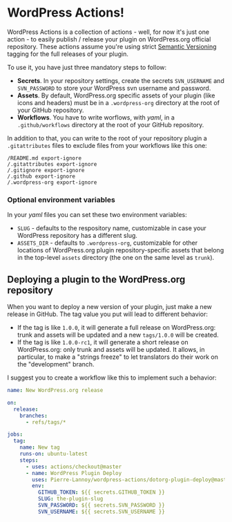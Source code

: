 # WordPress Actions!

WordPress Actions is a collection of actions - well, for now it's just one action - to easily publish / release your plugin on WordPress.org official repository. These actions assume you're using strict [Semantic Versioning](https://semver.org/spec/v2.0.0.html) tagging for the full releases of your plugin.

To use it, you have just three mandatory steps to follow:
* __Secrets__. In your repository settings, create the secrets `SVN_USERNAME` and `SVN_PASSWORD` to store your WordPress svn username and password.
* __Assets__. By default, WordPress.org specific assets of your plugin (like icons and headers) must be in a `.wordpress-org` directory at the root of your GitHub repository.
* __Workflows__. You have to write worflows, with _yaml_, in a `.github/workflows` directory at the root of your GitHub repository.

In addition to that, you can write to the root of your repository plugin a `.gitattributes` files to exclude files from your workflows like this one:
```gitattributes
/README.md export-ignore
/.gitattributes export-ignore
/.gitignore export-ignore
/.github export-ignore
/.wordpress-org export-ignore
```

### Optional environment variables
In your _yaml_ files you can set these two environment variables:
* `SLUG` - defaults to the respository name, customizable in case your WordPress repository has a different slug.
* `ASSETS_DIR` - defaults to `.wordpress-org`, customizable for other locations of WordPress.org plugin repository-specific assets that belong in the top-level `assets` directory (the one on the same level as `trunk`).

## Deploying a plugin to the WordPress.org repository

When you want to deploy a new version of your plugin, just make a new release in GitHub. The tag value you put will lead to different behavior:
* If the tag is like `1.0.0`, it will generate a full release on WordPress.org: trunk and assets will be updated and a new `tags/1.0.0` will be created.
* If the tag is like `1.0.0-rc1`, it will generate a short release on WordPress.org: only trunk and assets will be updated. It allows, in particular, to make a "strings freeze" to let translators do their work on the "development" branch.

I suggest you to create a workflow like this to implement such a behavior:
```yml
name: New WordPress.org release

on:
  release:
    branches:
      - refs/tags/*

jobs:
  tag:
    name: New tag
    runs-on: ubuntu-latest
    steps:
      - uses: actions/checkout@master
      - name: WordPress Plugin Deploy
        uses: Pierre-Lannoy/wordpress-actions/dotorg-plugin-deploy@master
        env:
          GITHUB_TOKEN: ${{ secrets.GITHUB_TOKEN }}
          SLUG: the-plugin-slug
          SVN_PASSWORD: ${{ secrets.SVN_PASSWORD }}
          SVN_USERNAME: ${{ secrets.SVN_USERNAME }}
```
